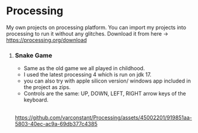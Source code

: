 # Processing
My own projects on processing platform. You can import my projects into processing to run it without any glitches.
Download it from here -> https://processing.org/download

1) ### Snake Game
   - Same as the old game we all played in childhood.
   - I used the latest processing 4 which is run on jdk 17.
   - you can also try with apple silicon version/ windows app included in the project as zips.
   - Controls are the same: UP, DOWN, LEFT, RIGHT arrow keys of the keyboard. <br />
     <br />
   
   https://github.com/varconstant/Processing/assets/45002201/919851aa-5803-40ec-ac9a-69db377c4385

